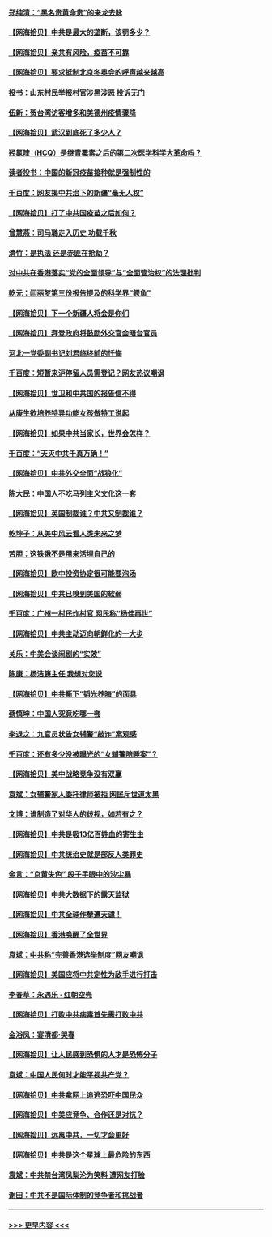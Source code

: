 #### [郑纯清：“黑名贵黄命贵”的来龙去脉](../pages/nsc993/n12875589.md?t=04131102) 
#### [【网海拾贝】中共是最大的垄断，该罚多少？](../pages/nsc993/n12874006.md?t=04131102) 
#### [【网海拾贝】亲共有风险，疫苗不可靠](../pages/nsc993/n12872224.md?t=04131102) 
#### [【网海拾贝】要求抵制北京冬奥会的呼声越来越高](../pages/nsc993/n12868962.md?t=04131102) 
#### [投书：山东村民举报村官涉黑涉恶 投诉无门](../pages/nsc993/n12869726.md?t=04131102) 
#### [伍新：贺台湾访客增多和美德州疫情骤降](../pages/nsc993/n12865651.md?t=04131102) 
#### [【网海拾贝】武汉到底死了多少人？](../pages/nsc993/n12863707.md?t=04131102) 
#### [羟氯喹（HCQ）是继青霉素之后的第二次医学科学大革命吗？](../pages/nsc993/n12638564.md?t=04131102) 
#### [读者投书：中国的新冠疫苗接种就是强制性的](../pages/nsc993/n12859932.md?t=04131102) 
#### [千百度：网友揭中共治下的新疆“毫无人权”](../pages/nsc993/n12858385.md?t=04131102) 
#### [【网海拾贝】打了中共国疫苗之后如何？](../pages/nsc993/n12857866.md?t=04131102) 
#### [曾慧燕：司马璐走入历史 功载千秋](../pages/nsc993/n12856996.md?t=04131102) 
#### [清竹：是执法 还是赤匪在抢劫？](../pages/nsc993/n12856952.md?t=04131102) 
#### [对中共在香港落实“党的全面领导”与“全面管治权”的法理批判](../pages/nsc993/n12856929.md?t=04131102) 
#### [乾元：闫丽梦第三份报告提及的科学界“鳄鱼”](../pages/nsc993/n12855985.md?t=04131102) 
#### [【网海拾贝】下一个新疆人将会是你们](../pages/nsc993/n12855864.md?t=04131102) 
#### [【网海拾贝】拜登政府将鼓励外交官会晤台官员](../pages/nsc993/n12853615.md?t=04131102) 
#### [河北一党委副书记刘君临终前的忏悔](../pages/nsc993/n12849420.md?t=04131102) 
#### [千百度：短暂来沪停留人员需登记？网友热议嘲讽](../pages/nsc993/n12853497.md?t=04131102) 
#### [【网海拾贝】世卫和中共国的报告信不得](../pages/nsc993/n12850902.md?t=04131102) 
#### [从康生欲培养特异功能女孩做特工说起](../pages/nsc993/n12849289.md?t=04131102) 
#### [【网海拾贝】如果中共当家长，世界会怎样？](../pages/nsc993/n12848436.md?t=04131102) 
#### [千百度：“天灭中共千真万确！”](../pages/nsc993/n12845659.md?t=04131102) 
#### [【网海拾贝】中共外交全面“战狼化”](../pages/nsc993/n12845607.md?t=04131102) 
#### [陈大民：中国人不吃马列主义文化这一套](../pages/nsc993/n12842496.md?t=04131102) 
#### [【网海拾贝】英国制裁谁？中共又制裁谁？](../pages/nsc993/n12840909.md?t=04131102) 
#### [乾坤子：从美中风云看人类未来之梦](../pages/nsc993/n12840590.md?t=04131102) 
#### [苦胆：这铁锹不是用来活埋自己的](../pages/nsc993/n12839512.md?t=04131102) 
#### [【网海拾贝】欧中投资协定很可能要泡汤](../pages/nsc993/n12835122.md?t=04131102) 
#### [【网海拾贝】中共已嗅到美国的软弱](../pages/nsc993/n12832411.md?t=04131102) 
#### [千百度：广州一村民炸村官 网民称“杨佳再世”](../pages/nsc993/n12832380.md?t=04131102) 
#### [【网海拾贝】中共主动迈向朝鲜化的一大步](../pages/nsc993/n12829887.md?t=04131102) 
#### [关乐：中美会谈闹剧的“实效”](../pages/nsc993/n12826698.md?t=04131102) 
#### [陈康：杨洁篪主任  我想对您说](../pages/nsc993/n12826609.md?t=04131102) 
#### [【网海拾贝】中共撕下“韬光养晦”的面具](../pages/nsc993/n12826459.md?t=04131102) 
#### [蔡慎坤：中国人究竟吃哪一套](../pages/nsc993/n12826010.md?t=04131102) 
#### [李退之：九官员状告女辅警“敲诈”案观感](../pages/nsc993/n12823984.md?t=04131102) 
#### [千百度：还有多少没被曝光的“女辅警陪睡案”？](../pages/nsc993/n12822136.md?t=04131102) 
#### [【网海拾贝】美中战略竞争没有双赢](../pages/nsc993/n12822105.md?t=04131102) 
#### [袁斌：女辅警家人委托律师被拒 网民斥世道太黑](../pages/nsc993/n12822004.md?t=04131102) 
#### [文博：谁制造了对华人的歧视，如若有之？](../pages/nsc993/n12821635.md?t=04131102) 
#### [【网海拾贝】中共是吸13亿百姓血的寄生虫](../pages/nsc993/n12819191.md?t=04131102) 
#### [【网海拾贝】中共统治史就是部反人类罪史](../pages/nsc993/n12816738.md?t=04131102) 
#### [金言：“京黄失色” 段子手眼中的沙尘暴](../pages/nsc993/n12815700.md?t=04131102) 
#### [【网海拾贝】中共大数据下的露天监狱](../pages/nsc993/n12811075.md?t=04131102) 
#### [【网海拾贝】中共全球作孽遭天谴！](../pages/nsc993/n12810258.md?t=04131102) 
#### [【网海拾贝】香港唤醒了全世界](../pages/nsc993/n12809100.md?t=04131102) 
#### [袁斌：中共称“完善香港选举制度”网友嘲讽](../pages/nsc993/n12808994.md?t=04131102) 
#### [【网海拾贝】美国应将中共定性为敌手进行打击](../pages/nsc993/n12806870.md?t=04131102) 
#### [李春草：永遇乐 · 红朝空壳](../pages/nsc993/n12805365.md?t=04131102) 
#### [【网海拾贝】打败中共病毒首先需打败中共](../pages/nsc993/n12803930.md?t=04131102) 
#### [金浴凤：宴清都‧哭春](../pages/nsc993/n12801601.md?t=04131102) 
#### [【网海拾贝】让人民感到恐惧的人才是恐怖分子](../pages/nsc993/n12799347.md?t=04131102) 
#### [袁斌：中国人民何时才能平视共产党？](../pages/nsc993/n12799306.md?t=04131102) 
#### [【网海拾贝】中共拿网上追逃恐吓中国民众](../pages/nsc993/n12796905.md?t=04131102) 
#### [【网海拾贝】中美应竞争、合作还是对抗？](../pages/nsc993/n12794675.md?t=04131102) 
#### [【网海拾贝】远离中共，一切才会更好](../pages/nsc993/n12793572.md?t=04131102) 
#### [【网海拾贝】中共是这个星球上最危险的东西](../pages/nsc993/n12791400.md?t=04131102) 
#### [袁斌：中共禁台湾凤梨沦为笑料 遭网友打脸](../pages/nsc993/n12791335.md?t=04131102) 
#### [谢田：中共不是国际体制的竞争者和挑战者](../pages/nsc993/n12791212.md?t=04131102) 

----
#### [ >>> 更早内容 <<< ](../indexes/nsc993-earlier.md)
